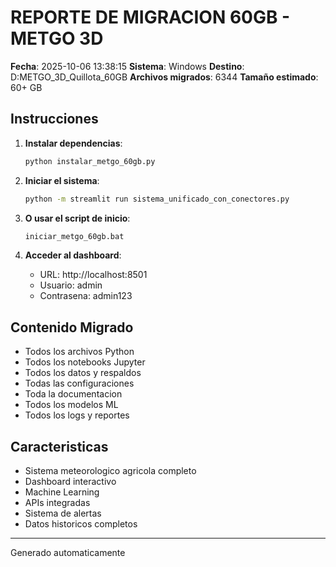 # REPORTE DE MIGRACION 60GB - METGO 3D

**Fecha**: 2025-10-06 13:38:15
**Sistema**: Windows
**Destino**: D:METGO_3D_Quillota_60GB
**Archivos migrados**: 6344
**Tamaño estimado**: 60+ GB

## Instrucciones

1. **Instalar dependencias**:
   ```bash
   python instalar_metgo_60gb.py
   ```

2. **Iniciar el sistema**:
   ```bash
   python -m streamlit run sistema_unificado_con_conectores.py
   ```

3. **O usar el script de inicio**:
   ```bash
   iniciar_metgo_60gb.bat
   ```

4. **Acceder al dashboard**:
   - URL: http://localhost:8501
   - Usuario: admin
   - Contrasena: admin123

## Contenido Migrado
- Todos los archivos Python
- Todos los notebooks Jupyter
- Todos los datos y respaldos
- Todas las configuraciones
- Toda la documentacion
- Todos los modelos ML
- Todos los logs y reportes

## Caracteristicas
- Sistema meteorologico agricola completo
- Dashboard interactivo
- Machine Learning
- APIs integradas
- Sistema de alertas
- Datos historicos completos

---
Generado automaticamente

